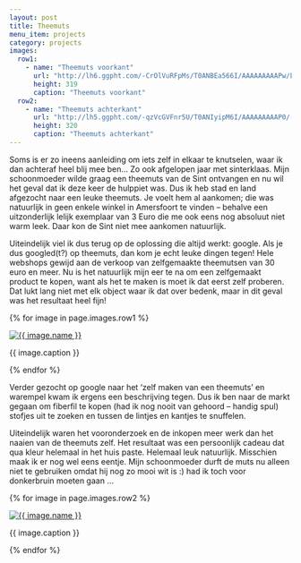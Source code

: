```yaml
---
layout: post
title: Theemuts
menu_item: projects
category: projects
images:
  row1:
    - name: "Theemuts voorkant"
      url: "http://lh6.ggpht.com/-CrOlVuRFpMs/T0ANBEa566I/AAAAAAAAAPw/LRlNpE1xc-E/s400/Foto1215.jpg"
      height: 319
      caption: "Theemuts voorkant"
  row2:
    - name: "Theemuts achterkant"
      url: "http://lh5.ggpht.com/-qzVcGVFnr5U/T0ANIyipM6I/AAAAAAAAAP0/-DqTIjdBaOA/s400/Foto1216.jpg"
      height: 320
      caption: "Theemuts achterkant"
---
```

Soms is er zo ineens aanleiding om iets zelf in elkaar te knutselen, waar ik dan achteraf heel blij mee ben… Zo ook afgelopen jaar met sinterklaas. Mijn schoonmoeder wilde graag een theemuts van de Sint ontvangen en nu wil het geval dat ik deze keer de hulppiet was. Dus ik heb stad en land afgezocht naar een leuke theemuts. Je voelt hem al aankomen; die was natuurlijk in geen enkele winkel in Amersfoort te vinden – behalve een uitzonderlijk lelijk exemplaar van 3 Euro die me ook eens nog absoluut niet warm leek. Daar kon de Sint niet mee aankomen natuurlijk.

Uiteindelijk viel ik dus terug op de oplossing die altijd werkt: google. Als je dus googled(t?) op theemuts, dan kom je echt leuke dingen tegen! Hele webshops gewijd aan de verkoop van zelfgemaakte theemutsen van 30 euro en meer. Nu is het natuurlijk mijn eer te na om een zelfgemaakt product te kopen, want als het te maken is moet ik dat eerst zelf proberen. Dat lukt lang niet met elk object waar ik dat over bedenk, maar in dit geval was het resultaat heel fijn!

{% for image in page.images.row1 %}
<div class="wp-caption alignleft">
    <a title="{{ image.name }}" href="{{ image.url }}">
        <img src="{{ image.url }}" alt="{{ image.name }}" height="{{ image.height }}">
    </a>
    <p class="wp-caption-text">{{ image.caption }}</p>
</div>
{% endfor %}

Verder gezocht op google naar het ‘zelf maken van een theemuts’ en warempel kwam ik ergens een beschrijving tegen. Dus ik ben naar de markt gegaan om fiberfil te kopen (had ik nog nooit van gehoord – handig spul) stofjes uit te zoeken en tussen de lintjes en kantjes te snuffelen.

Uiteindelijk waren het vooronderzoek en de inkopen meer werk dan het naaien van de theemuts zelf. Het resultaat was een persoonlijk cadeau dat qua kleur helemaal in het huis paste. Helemaal leuk natuurlijk. Misschien maak ik er nog wel eens eentje. Mijn schoonmoeder durft de muts nu alleen niet te gebruiken omdat hij nog zo mooi wit is :) had ik toch voor donkerbruin moeten gaan …

{% for image in page.images.row2 %}
<div class="wp-caption alignleft">
    <a title="{{ image.name }}" href="{{ image.url }}">
        <img src="{{ image.url }}" alt="{{ image.name }}" height="{{ image.height }}">
    </a>
    <p class="wp-caption-text">{{ image.caption }}</p>
</div>
{% endfor %}
